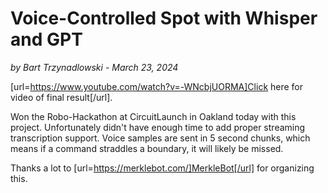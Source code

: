 # Voice-Controlled Spot with Whisper and GPT
*by Bart Trzynadlowski - March 23, 2024*

[url=https://www.youtube.com/watch?v=-WNcbjUORMA]Click here for video of final result[/url].

Won the Robo-Hackathon at CircuitLaunch in Oakland today with this project. Unfortunately didn't have enough time to add proper streaming transcription support. Voice samples are sent in 5 second chunks, which means if a command straddles a boundary, it will likely be missed.

Thanks a lot to [url=https://merklebot.com/]MerkleBot[/url] for organizing this. 
